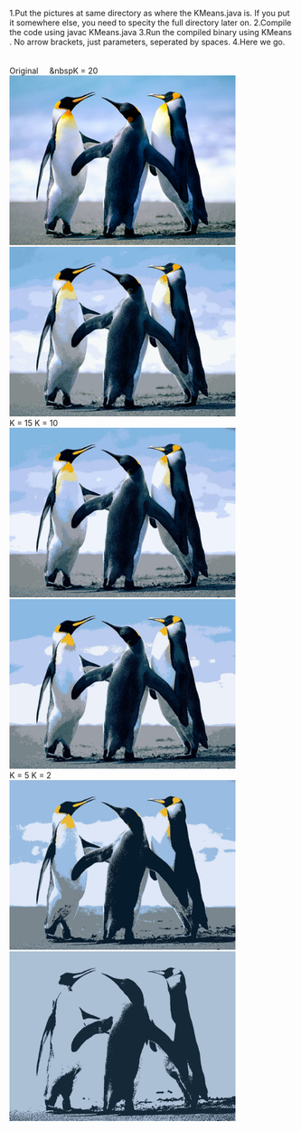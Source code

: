 1.Put the pictures at same directory as where the KMeans.java is. If you put it somewhere else, you need to specity the full directory later on.
2.Compile the code using javac KMeans.java
3.Run the compiled binary using KMeans <input-image> <k> <output-image>. No arrow brackets, just parameters, seperated by spaces.
4.Here we go.
<br><br><br>
Original&nbsp;&nbsp;&nbsp;&nbsp;&nbsp;&nbspK = 20
<br>
<img src="images/Penguins.jpg" width="400">
<img src="images/Penguins_K20.jpg" width="400">
<br>
K = 15                                                  K = 10
<br>
<img src="images/Penguins_K15.jpg" width="400">
<img src="images/Penguins_K10.jpg" width="400">
<br>
K = 5                                                   K = 2
<br>
<img src="images/Penguins_K5.jpg" width="400">
<img src="images/Penguins_K2.jpg" width="400">
